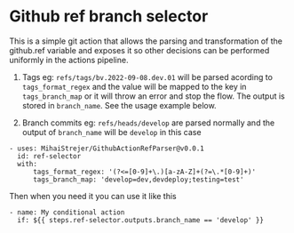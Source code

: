 # Github ref branch selector

This is a simple git action that allows the parsing and transformation of the github.ref variable and exposes it so other decisions can be performed uniformly in the actions pipeline.

1) Tags eg: `refs/tags/bv.2022-09-08.dev.01` will be parsed acording to `tags_format_regex` and the value will be mapped to the key in `tags_branch_map` or it will throw an error and stop the flow. The output is stored in `branch_name`. See the usage example below.

2) Branch commits eg: `refs/heads/develop` are parsed normally and the output of `branch_name` will be `develop` in this case

```
- uses: MihaiStrejer/GithubActionRefParser@v0.0.1
  id: ref-selector
  with:
      tags_format_regex: '(?<=[0-9]+\.)[a-zA-Z]+(?=\.*[0-9]+)'
      tags_branch_map: 'develop=dev,devdeploy;testing=test'
```

Then when you need it you can use it like this

```
- name: My conditional action
  if: ${{ steps.ref-selector.outputs.branch_name == 'develop' }}
```